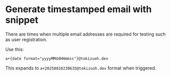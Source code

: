 # Generate timestamped email with snippet

There are times when multiple email addresses are required for testing such as user registration.  
  
Use this:

```
a+{date format="yyyyMMddHHmmss"}@tokizuoh.dev
```

This expands to `a+20250810230635@tokizuoh.dev` format when triggered.
